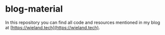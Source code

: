 # blog-material

In this repository you can find all code and resources mentioned in my blog at [https://wieland.tech](https://wieland.tech).
